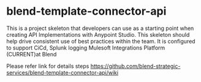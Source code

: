 # blend-template-connector-api
This is a project skeleton that developers can use as a starting point when creating API Implementations with Anypoint Studio. This skeleton should help drive consistent use of best practices within the team. It is configured to support CiCd, Splunk logging  Mulesoft Integrations Platform (CURRENT)at Blend

Please refer link for details steps https://github.com/blend-strategic-services/blend-template-connector-api/wiki
